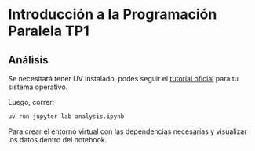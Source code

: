 # Introducción a la Programación Paralela TP1

## Análisis

Se necesitará tener UV instalado, podés seguir el [tutorial oficial](https://docs.astral.sh/uv/getting-started/installation) para tu sistema operativo.

Luego, correr:
```bash
uv run jupyter lab analysis.ipynb
```
Para crear el entorno virtual con las dependencias necesarias y visualizar los datos dentro del notebook.